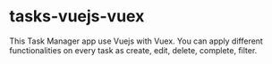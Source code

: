 # tasks-vuejs-vuex

This Task Manager app use Vuejs with Vuex. You can apply different functionalities on every task as create, edit, delete, complete, filter.
